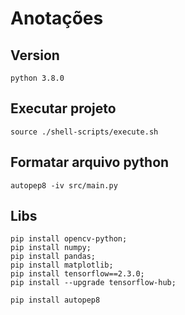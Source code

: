 # Anotações

## Version
```
python 3.8.0
```

## Executar projeto

```
source ./shell-scripts/execute.sh
```

## Formatar arquivo python
```
autopep8 -iv src/main.py
```

## Libs
```
pip install opencv-python;
pip install numpy;
pip install pandas;
pip install matplotlib;
pip install tensorflow==2.3.0;
pip install --upgrade tensorflow-hub;

pip install autopep8
```
